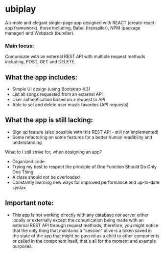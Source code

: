 # ubiplay
A simple and elegant single-page app designed with REACT (create-react-app framework), those including, Babel (transpiler), NPM (package manager) and Webpack (bundler).

### Main focus:
Comunicate with an external REST API with multiple request methods including, POST, GET and DELETE.

## What the app includes:
+ Simple UI design (using Bootstrap 4.3)
+ List all songs requested from an external API
+ User authentication based on a request to API
+ Able to set and delete user music favorites (API requests)

## What the app is still lacking:
+ Sign up feature (also possible with this REST API - still not implemented)
+ Some refactoring on some features for a better human readibility and understanding

What to I still strive for, when designing an app?
+ Organized code
+ Trying my best to respect the principle of One Function Should Do Only One Thing.
+ A class should not be overloaded
+ Constantly learning new ways for improved performance and up-to-date syntax


## Important note: 
+ This app is not working directly with any database nor server either locally or externally except 
the comunication being made with an external REST API through request methods, 
therefore, you might notice that the only thing that maintains a "session" 
alive is a token saved in the state of the app that might be passed as a child to other components or called in the component itself, that's all for the moment and example purposes.
